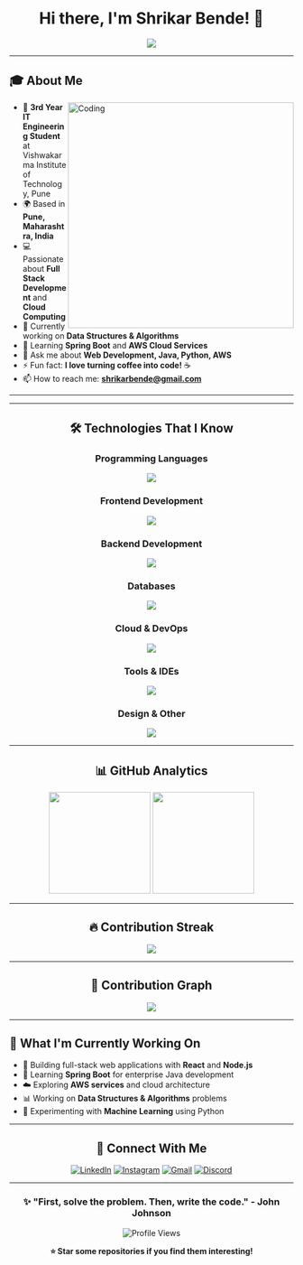 <div align="center">

# Hi there, I'm Shrikar Bende! 👋

<img src="https://readme-typing-svg.herokuapp.com/?lines=3rd+Year+IT+Engineering+Student;Full+Stack+Developer;Cloud+Enthusiast;Always+Learning+New+Technologies&font=Fira%20Code&center=true&width=380&height=50&duration=4000&pause=1000">

</div>

---

## 🎓 About Me

<img align="right" alt="Coding" width="400" src="https://media.giphy.com/media/SWoSkN6DxTszqIKEqv/giphy.gif">

- 🎯 **3rd Year IT Engineering Student** at Vishwakarma Institute of Technology, Pune
- 🌍 Based in **Pune, Maharashtra, India**
- 💻 Passionate about **Full Stack Development** and **Cloud Computing**
- 🔭 Currently working on **Data Structures & Algorithms**
- 🌱 Learning **Spring Boot** and **AWS Cloud Services**
- 💬 Ask me about **Web Development, Java, Python, AWS**
- ⚡ Fun fact: **I love turning coffee into code!** ☕
- 📫 How to reach me: **shrikarbende@gmail.com**

---
---
<div align="center">

## 🛠️ Technologies That I Know

### Programming Languages
<img src="https://skillicons.dev/icons?i=java,python,cpp,javascript,c" />

### Frontend Development
<img src="https://skillicons.dev/icons?i=html,css,javascript,react,bootstrap,tailwind" />

### Backend Development
<img src="https://skillicons.dev/icons?i=nodejs,express,spring,django,flask" />

### Databases
<img src="https://skillicons.dev/icons?i=mysql,postgresql,mongodb,sqlite" />

### Cloud & DevOps
<img src="https://skillicons.dev/icons?i=aws,firebase,docker,git,github" />

### Tools & IDEs
<img src="https://skillicons.dev/icons?i=vscode,idea,eclipse,linux,windows" />

### Design & Other
<img src="https://skillicons.dev/icons?i=figma,photoshop,ai,kubernetes,postman" />

</div>

---

<div align="center">

## 📊 GitHub Analytics

<img height="180em" src="https://github-readme-stats-eight-theta.vercel.app/api?username=ShrikarBende&show_icons=true&theme=tokyonight&include_all_commits=true&count_private=true"/>
<img height="180em" src="https://github-readme-stats-eight-theta.vercel.app/api/top-langs/?username=ShrikarBende&layout=compact&langs_count=8&theme=tokyonight"/>

</div>

---

<div align="center">

## 🔥 Contribution Streak

<img src="https://github-readme-streak-stats.herokuapp.com/?user=ShrikarBende&theme=tokyonight&hide_border=false&stroke=0000&background=0D1117&ring=e7de79&fire=e7de79&currStreakLabel=e7de79" />

</div>

---

<div align="center">

## 🐍 Contribution Graph

<img src="https://github-readme-activity-graph.vercel.app/graph?username=ShrikarBende&bg_color=0d1117&color=e7de79&line=e7de79&point=ffffff&area=true&hide_border=false" />

</div>

---

## 🚀 What I'm Currently Working On

- 🔭 Building full-stack web applications with **React** and **Node.js**
- 🌱 Learning **Spring Boot** for enterprise Java development
- ☁️ Exploring **AWS services** and cloud architecture
- 📊 Working on **Data Structures & Algorithms** problems
- 🤖 Experimenting with **Machine Learning** using Python

---

<div align="center">

## 🤝 Connect With Me

[![LinkedIn](https://img.shields.io/badge/LinkedIn-0077B5?style=for-the-badge&logo=linkedin&logoColor=white)](https://www.linkedin.com/in/shrikar-bende)
[![Instagram](https://img.shields.io/badge/Instagram-E4405F?style=for-the-badge&logo=instagram&logoColor=white)](https://instagram.com/shrikar_bende)
[![Gmail](https://img.shields.io/badge/Gmail-D14836?style=for-the-badge&logo=gmail&logoColor=white)](mailto:shrikarbende@gmail.com)
[![Discord](https://img.shields.io/badge/Discord-7289DA?style=for-the-badge&logo=discord&logoColor=white)](https://discord.gg/shrikar)

</div>


---

<div align="center">

### ✨ "First, solve the problem. Then, write the code." - John Johnson

<img src="https://komarev.com/ghpvc/?username=ShrikarBende&label=Profile%20views&color=0e75b6&style=flat" alt="Profile Views" />

**⭐ Star some repositories if you find them interesting!**

</div>
